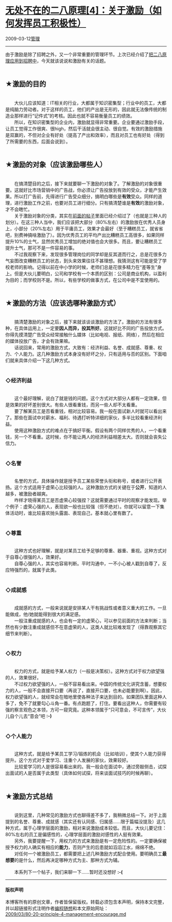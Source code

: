 <!DOCTYPE html>
<html xmlns="http://www.w3.org/1999/xhtml" xml:lang="zh-CN">
<head>
<meta http-equiv="Content-Type" content="text/html; charset=utf-8" />
<meta name="generator" content="Python script by program.think@gmail.com" />
<meta name="provider" content="program-think.blogspot.com" />
<link type="text/css" rel="stylesheet" href="../../css/program-think.css" />
<title>无处不在的二八原理[4]：关于激励（如何发挥员工积极性） - 编程随想的博客</title>
</head>
<body>
<div id="main" style="width:100%;">
<h1><a href="../../index.md" title="回到首页">无处不在的二八原理[4]：关于激励（如何发挥员工积极性）</a></h1>
<div class="post-info"><span class="date-header">2009-03-12</span><a href="../../tags/E7AEA1E79086.md" class="tag">管理</a> </div>
<hr>
<div class="post">
由于激励是除了招聘之外，又一个非常重要的管理环节。上次已经介绍了<a href="../../2009/03/80-20-principle-3-management-hire.md">把二八原理应用到招聘中</a>，今天就该说说和激励有关的话题。<!--program-think--><br /><br /><h2>★激励的目的</h2><br />　　大伙儿应该知道：IT相关的行业，大都属于知识密集型；行业中的员工，大都是纯脑力劳动者。对于这样的员工，他们的产出是无形的，因此就无法像传统的制造业那样进行“记件式”的考核。因此也就不容易衡量员工的绩效。<br />　　所以，在知识密集型的企业内，激励就显得非常重要。企业要通过激励手段，让员工觉得工作很爽、很high，然后干活就会很主动、很自觉。有效的激励措施是双赢的，不但对企业有好处（提高了产出和效率），而且对员工也有好处（得到了所需要的东西，后面会说到）。<br /><br /><h2>★激励的对象（应该激励哪些人）</h2><br />　　在搞清楚目的之后，接下来就要聊一下激励的对象了。了解激励的对象很重要。这就好比市场营销中的广告战，你必须让广告投放到有效的受众，才能产生效果。所以打广告前，先得进行广告受众细分，搞明白哪些是<b>有效</b>受众。同样的道理，进行激励工作之前，也要对员工进行细分。只有搞清楚谁是<b>有效</b>的激励对象，才不会瞎忙。<br />　　关于激励对象的分类，其实在<a href="../../2009/03/80-20-principle-2-management-overview.md" target="_blank">前面的帖子</a>里面已经介绍过了（也就是三种人的划分）。在这三种人当中，我们应该把大部分（80%左右）的激励放在优秀人员身上，小部分（20%左右）用于平庸员工，效果才会最好（至于糟糕员工，就省省吧，别费神搞啥激励了）。因为优秀员工的平均产出比糟糕员工高很多，如果同样提升10%的士气，显然优秀员工增加的绝对值也会大很多。而且，要让糟糕员工提升士气，那可不是一件容易的事。<br />　　不过我观察下来，发现很多管理岗位的同学却是反其道而行之，总是花很多力气妄图改变糟糕员工的状态，到头来效果往往不甚理想。我猜测这有可能是受了学校老师的影响。记得以前在中小学的时候，老师们总是花很多精力在“差等生”身上。但是大伙儿要明白，公司和学校有一个本质的区别：公司是商业机构，以盈利为目的；而学校则不是。所以，有些学校的做事方式，在公司中是不宜使用的。<br /><br /><h2>★激励的方法（应该选哪种激励方式）</h2><br />　　搞清楚激励的对象之后，接下来就该谈谈激励的方法了。激励的方法有很多种，在具体运用上，一定要<b>因人而异，投其所好</b>。这就好比不同的广告投放方式。你得先摸清楚广告受众经常接触什么媒体（比如电视、报纸、网络），然后在相应的媒体投放广告，才会有效果嘛。<br />　　话说回来，常用的激励方式，大致有：经济利益、名誉、成就感、尊重、权力、个人能力。这几种激励方式本身没有好坏之分，只有适用与否的区别。下面咱们就来具体介绍一下这几种方式。<br /><br /><h3>◇经济利益</h3><br />　　这个最好理解，说白了就是钱的问题。这个方式对大部分人都有一定效果，但是效果的好坏差别很大。有些人很看重钱，而另一些人却不太看重。<br />　　要了解某员工是否看重钱，相对比较容易。我一般在面试新人时就可以看出来了。那些在面试中对薪水、福利、待遇打听特详细的家伙，多半比较看重经济利益。<br />　　使用这种激励方式的难点在于搞好平衡。假设有两个同样优秀的人，一个看重钱，另一个不看重。这时候，你不能让两人的经济利益相差太大。否则就会丧失公信力。<br /><br /><h3>◇名誉</h3><br />　　名誉的方式，具体操作就是授予员工某些荣誉头衔和称号，或者进行公开表扬。这个方式适用于虚荣心比较强的人。这种激励方式的关键在于<b>公开</b>，知道的人越多，被激励者越爽。<br />　　咋样才晓得某员工是否虚荣心较强捏？这就需要通过平时的观察才能发现。举个例子：虚荣心强的人，表现欲一般也比较强（但不绝对）。你就可以留意一下集体活动时，谁比较喜欢抛头露面、表现自己，基本就心里有数了。<br /><br /><h3>◇尊重</h3><br />　　这种方式也好理解，就是对某员工给予足够的尊重、器重、重视。这种方式对于自尊心很强的人，效果好。<br />　　自尊心强的人，其实也容易判断。平时沟通中，一不小心被人戳到自尊了，反应特强烈的，就属于此类。<br /><br /><h3>◇成就感</h3><br />　　成就感的方式，一般来说就是安排某人干有挑战性或者意义重大的工作。一旦能做成，他/她就能得到很大的满足感。<br />　　一般注重成就感的人，也会有一定的虚荣心，可以参见前面的方法来判断；当然也有少数注重成就感但不在意虚荣的人，这类人就比较难发现了（得靠观察其它细节来判断）。<br /><br /><h3>◇权力</h3><br />　　权力的方式，就是给予某人权力（一般是决策权）。这种方式对于权力欲望强的人，效果很好。<br />　　不过权力欲望强的人，一般不容易看出来。中国的传统文化讲究含蓄，想要权力的人，一般不会直接开口要（再说了，直接开口要，也未必能要到啊）。因此，权力欲望强的人，就经常会在暗地里使各种法子来达到目的。如果团队里面这种人多了，免不了就要勾心斗角一番。有点跑题了，打住。要看出这种人，你需要有较强的察言观色之本领，方可一窥究竟。这种本领属于“只可意会，不可言传”，大伙儿自个儿去“意会”吧 <b>:-)</b><br /><br /><h3>◇个人能力</h3><br />　　这种方式，就是给予某员工学习/锻炼的机会（比如培训），使其个人能力获得提升。这个方式对于爱学习、注重个人发展的家伙，效果较好。<br />　　比较爱学习的人是很容易看出来的。我一般会在面试中，通过旁敲侧击，试探出面试的人是否属于此类型（具体如何试探，将来谈面试技巧的时候再聊）。<br /><br /><h2>★激励方式总结</h2><br />　　说到这里，几种常见的激励方式也聊得差不多了，我稍微总结一下。对于上面提到的名誉、尊重、成就感（其实还有认同感、归属感......限于篇幅没提及）这几种方式，属于心理学层面的激励，相对来说激励成本较低。而且，大伙儿要记住：80%左右的员工是偏感性的，心理学层面的激励对感性的人挺有效果。<br />　　另外，我要提醒一下，用权力的方式来激励是有一定危险性的。一定要确保被授予权力的人确实有相应的<b>能力</b>，否则产生的后患就如滔滔江水，绵绵不绝。<br />　　对任何一个被激励员工，都需要把上述几种激励方式配合使用。要明确员工<b>最想要</b>的是什么，然后再决定哪种方式为主、那种方式为辅。<br /><br />　　本系列下一个帖子，我们来聊一下......暂时还没想好 <b>:-(</b><div class="blogger-post-footer">
</div>
<hr>
<div class="copyright">
<h4>版权声明</h4>
本博客所有的原创文章，作者皆保留版权。转载必须包含本声明，保持本文完整，并以超链接形式注明作者<a href="mailto:program.think@gmail.com">编程随想</a>和本文原始网址：<br>
<a href="2009/03/80-20-principle-4-management-encourage.md">2009/03/80-20-principle-4-management-encourage.md</a>
</div>
</div>
</body>
</html>

